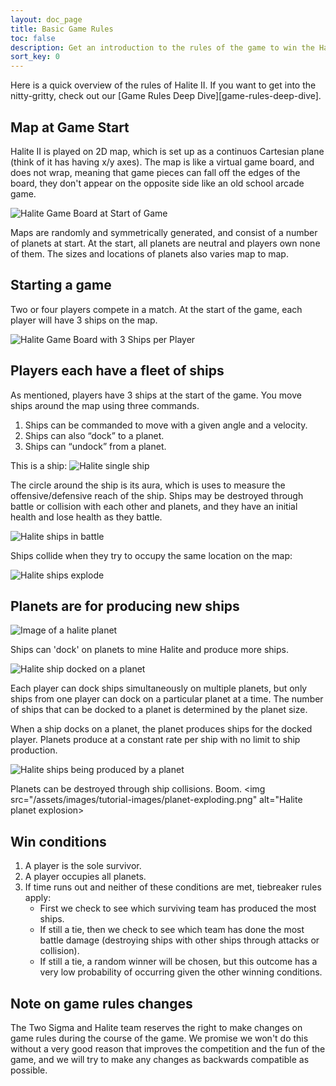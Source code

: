 ```yaml
---
layout: doc_page
title: Basic Game Rules
toc: false
description: Get an introduction to the rules of the game to win the Halite AI Programming Challenge.
sort_key: 0
---
```

Here is a quick overview of the rules of Halite II. If you want to get into the nitty-gritty, check out our [Game Rules Deep Dive][game-rules-deep-dive].

## Map at Game Start
Halite II is played on 2D map, which is set up as a continuos Cartesian plane (think of it has having x/y axes). The map is like a virtual game board, and does not wrap, meaning that game pieces can fall off the edges of the board, they don't appear on the opposite side like an old school arcade game.

<img src="" alt="Halite Game Board at Start of Game">

Maps are randomly and symmetrically generated, and consist of a number of planets at start. At the start, all planets are neutral and players own none of them. The sizes and locations of planets also varies map to map.

## Starting a game
Two or four players compete in a match. 
At the start of the game, each player will have 3 ships on the map.

<img src="" alt="Halite Game Board with 3 Ships per Player">

## Players each have a fleet of ships

As mentioned, players have 3 ships at the start of the game. You move ships around the map using three commands.
1. Ships can be commanded to move with a given angle and a velocity.
2. Ships can also “dock” to  a planet.
3. Ships can “undock” from a planet.

This is a ship:
<img src="" alt="Halite single ship">

The circle around the ship is its aura, which is uses to measure the offensive/defensive reach of the ship. Ships may be destroyed through battle or collision with each other and planets, and they have an initial health and lose health as they battle.

<img src="" alt="Halite ships in battle">

Ships collide when they try to occupy the same location on the map:

<img src="" alt="Halite ships explode">

## Planets are for producing new ships

<img src="/assets/images/tutorial-images/orange-planet.png" alt="Image of a halite planet">

Ships can 'dock' on planets to mine Halite and produce more ships.

<img src="/assets/images/tutorial-images/final-composite.png" alt="Halite ship docked on a planet">

Each player can dock ships simultaneously on multiple planets, but only ships from one player can dock on a particular planet at a time. The number of ships that can be docked to a planet is determined by the planet size.

When a ship docks on a planet, the planet produces ships for the docked player. Planets produce at a constant rate per ship with no limit to ship production.

<img src="" alt="Halite ships being produced by a planet">

Planets can be destroyed through ship collisions. Boom.
<img src="/assets/images/tutorial-images/planet-exploding.png" alt="Halite planet explosion>

## Win conditions
1. A player is the sole survivor.
2. A player occupies all planets.
3. If time runs out and neither of these conditions are met, tiebreaker rules apply:
    - First we check to see which surviving team has produced the most ships.
    - If still a tie, then we check to see which team has done the most battle damage (destroying ships with other ships through attacks or collision).
    - If still a tie, a random winner will be chosen, but this outcome has a very low probability of occurring given the other winning conditions.

## Note on game rules changes
The Two Sigma and Halite team reserves the right to make changes on game rules during the course of the game. We promise we won't do this without a very good reason that improves the competition and the fun of the game, and we will try to make any changes as backwards compatible as possible.

[Deep Dive]: /learn-programming-challenge/game-rules/game-rules-deep-dive